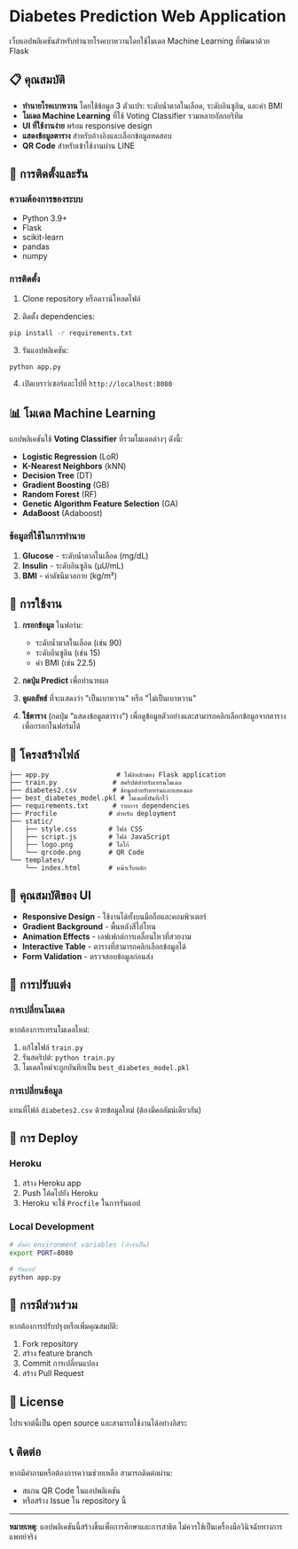 # Diabetes Prediction Web Application

เว็บแอปพลิเคชันสำหรับทำนายโรคเบาหวานโดยใช้โมเดล Machine Learning ที่พัฒนาด้วย Flask

## 📋 คุณสมบัติ

- **ทำนายโรคเบาหวาน** โดยใช้ข้อมูล 3 ตัวแปร: ระดับน้ำตาลในเลือด, ระดับอินซูลิน, และค่า BMI
- **โมเดล Machine Learning** ที่ใช้ Voting Classifier รวมหลายอัลกอริทึม
- **UI ที่ใช้งานง่าย** พร้อม responsive design
- **แสดงข้อมูลตาราง** สำหรับอ้างอิงและเลือกข้อมูลทดสอบ
- **QR Code** สำหรับเข้าใช้งานผ่าน LINE

## 🚀 การติดตั้งและรัน

### ความต้องการของระบบ

- Python 3.9+
- Flask
- scikit-learn
- pandas
- numpy

### การติดตั้ง

1. Clone repository หรือดาวน์โหลดไฟล์

2. ติดตั้ง dependencies:
```bash
pip install -r requirements.txt
```

3. รันแอปพลิเคชัน:
```bash
python app.py
```

4. เปิดเบราว์เซอร์และไปที่ `http://localhost:8080`

## 📊 โมเดล Machine Learning

แอปพลิเคชันใช้ **Voting Classifier** ที่รวมโมเดลต่างๆ ดังนี้:

- **Logistic Regression** (LoR)
- **K-Nearest Neighbors** (kNN)
- **Decision Tree** (DT)
- **Gradient Boosting** (GB)
- **Random Forest** (RF)
- **Genetic Algorithm Feature Selection** (GA)
- **AdaBoost** (Adaboost)

### ข้อมูลที่ใช้ในการทำนาย

1. **Glucose** - ระดับน้ำตาลในเลือด (mg/dL)
2. **Insulin** - ระดับอินซูลิน (μU/mL)
3. **BMI** - ค่าดัชนีมวลกาย (kg/m²)

## 🎯 การใช้งาน

1. **กรอกข้อมูล** ในฟอร์ม:
   - ระดับน้ำตาลในเลือด (เช่น 90)
   - ระดับอินซูลิน (เช่น 15)
   - ค่า BMI (เช่น 22.5)

2. **กดปุ่ม Predict** เพื่อทำนายผล

3. **ดูผลลัพธ์** ที่จะแสดงว่า "เป็นเบาหวาน" หรือ "ไม่เป็นเบาหวาน"

4. **ใช้ตาราง** (กดปุ่ม "แสดงข้อมูลตาราง") เพื่อดูข้อมูลตัวอย่างและสามารถคลิกเลือกข้อมูลจากตารางเพื่อกรอกในฟอร์มได้

## 📁 โครงสร้างไฟล์

```
├── app.py                 # ไฟล์หลักของ Flask application
├── train.py              # สคริปต์สำหรับเทรนโมเดล
├── diabetes2.csv         # ข้อมูลสำหรับเทรนและแสดงผล
├── best_diabetes_model.pkl # โมเดลที่บันทึกไว้
├── requirements.txt      # รายการ dependencies
├── Procfile             # สำหรับ deployment
├── static/
│   ├── style.css        # ไฟล์ CSS
│   ├── script.js        # ไฟล์ JavaScript
│   ├── logo.png         # โลโก้
│   └── qrcode.png       # QR Code
└── templates/
    └── index.html       # หน้าเว็บหลัก
```

## 🎨 คุณสมบัติของ UI

- **Responsive Design** - ใช้งานได้ทั้งบนมือถือและคอมพิวเตอร์
- **Gradient Background** - พื้นหลังสีไล่โทน
- **Animation Effects** - เอฟเฟกต์การเคลื่อนไหวที่สวยงาม
- **Interactive Table** - ตารางที่สามารถคลิกเลือกข้อมูลได้
- **Form Validation** - ตรวจสอบข้อมูลก่อนส่ง

## 🔧 การปรับแต่ง

### การเปลี่ยนโมเดล

หากต้องการเทรนโมเดลใหม่:

1. แก้ไขไฟล์ `train.py`
2. รันสคริปต์: `python train.py`
3. โมเดลใหม่จะถูกบันทึกเป็น `best_diabetes_model.pkl`

### การเปลี่ยนข้อมูล

แทนที่ไฟล์ `diabetes2.csv` ด้วยข้อมูลใหม่ (ต้องมีคอลัมน์เดียวกัน)

## 📱 การ Deploy

### Heroku

1. สร้าง Heroku app
2. Push โค้ดไปยัง Heroku
3. Heroku จะใช้ `Procfile` ในการรันแอป

### Local Development

```bash
# ตั้งค่า environment variables (ถ้าจำเป็น)
export PORT=8080

# รันแอป
python app.py
```

## 🤝 การมีส่วนร่วม

หากต้องการปรับปรุงหรือเพิ่มคุณสมบัติ:

1. Fork repository
2. สร้าง feature branch
3. Commit การเปลี่ยนแปลง
4. สร้าง Pull Request

## 📄 License

โปรเจกต์นี้เป็น open source และสามารถใช้งานได้อย่างอิสระ

## 📞 ติดต่อ

หากมีคำถามหรือต้องการความช่วยเหลือ สามารถติดต่อผ่าน:
- สแกน QR Code ในแอปพลิเคชัน
- หรือสร้าง Issue ใน repository นี้

---

**หมายเหตุ**: แอปพลิเคชันนี้สร้างขึ้นเพื่อการศึกษาและการสาธิต ไม่ควรใช้เป็นเครื่องมือวินิจฉัยทางการแพทย์จริง